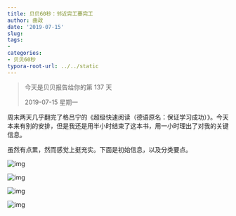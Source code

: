 ```yaml
---
title: 贝贝60秒：邻近完工要完工
author: 曲政
date: '2019-07-15'
slug: 
tags:
- 
categories:
- 贝贝60秒
typora-root-url: ../../static
---
```


>   今天是贝贝报告给你的第 137 天
>
>   2019-07-15 星期一

周末两天几乎翻完了格吕宁的《超级快速阅读（德语原名：保证学习成功）》。今天本来有别的安排，但是我还是用半小时结束了这本书，用一小时理出了对我的关键信息。

虽然有点累，然而感觉上挺充实。下面是初始信息，以及分类要点。

![img](/images/2019-07-15-%E8%B4%9D%E8%B4%9D60%E7%A7%92%EF%BC%9A%E9%82%BB%E8%BF%91%E5%AE%8C%E5%B7%A5%E8%A6%81%E5%AE%8C%E5%B7%A5/640-20200416101018341.jpeg)

![img](/images/2019-07-15-%E8%B4%9D%E8%B4%9D60%E7%A7%92%EF%BC%9A%E9%82%BB%E8%BF%91%E5%AE%8C%E5%B7%A5%E8%A6%81%E5%AE%8C%E5%B7%A5/640-20200416101018364.jpeg)

![img](/images/2019-07-15-%E8%B4%9D%E8%B4%9D60%E7%A7%92%EF%BC%9A%E9%82%BB%E8%BF%91%E5%AE%8C%E5%B7%A5%E8%A6%81%E5%AE%8C%E5%B7%A5/640-20200416101018377.jpeg)

![img](/images/2019-07-15-%E8%B4%9D%E8%B4%9D60%E7%A7%92%EF%BC%9A%E9%82%BB%E8%BF%91%E5%AE%8C%E5%B7%A5%E8%A6%81%E5%AE%8C%E5%B7%A5/640-20200416101018397.jpeg)